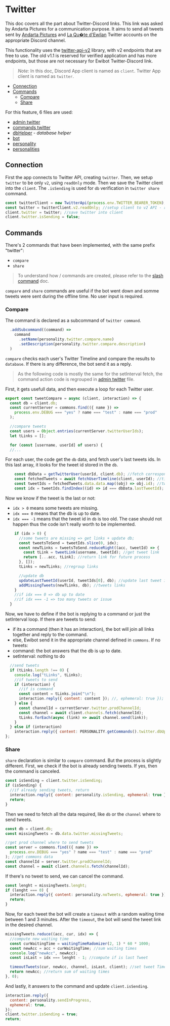 # Twitter

This doc covers all the part about Twitter-Discord links. This link was asked by Andarta Pictures for
a communication purpose. It aims to send all tweets sent by 
[Andarta Pictures](https://twitter.com/andartapictures) and
[La Qu�te d'Ewilan](https://twitter.com/laquetedewilan) Twitter accounts on the appropriate Discord
channel. 

This functionality uses the [twitter-api-v2](https://github.com/PLhery/node-twitter-api-v2) library, 
with v2 endpoints that are free to use. The old v1.1 is reserved for verified application and has 
more endpoints, but those are not necessary for Ewibot Twitter-Discord link.

> *Note:* In this doc, Discord App client is named as `client`. Twitter App client is named as 
> `twitter`.

- [Connection](#connection)
- [Commands](#commands)
    - [Compare](#compare)
    - [Share](#share)

For this feature, 6 files are used: 
- [admin twitter](../src/admin/twitter.js)
- [commands twitter](../src/commands/twitter.js)
- [dbHelper](../src/helpers/dbHelper.js) - *database helper*
- [bot](../src/bot.js)
- [personality](../src/personality.js)
- [personalities](../static/personalities.json)

## Connection

First the app connects to Twitter API, creating `twitter`. Then, we setup `twitter` to 
be only `v2`, using `readOnly` mode. Then we save the Twitter client into the `client`.
The `.isSending` is used for `db` verification in `twitter share` command.

```javascript
const twitterClient = new TwitterApi(process.env.TWITTER_BEARER_TOKEN); //login app
const twitter = twitterClient.v2.readOnly; //setup client to v2 API - read only mode
client.twitter = twitter; //save twitter into client
client.twitter.isSending = false;
```

## Commands

There's 2 commands that have been implemented, with the same prefix "twitter":
- `compare`
- `share`

> To understand how / commands are created, please refer to the [slash command](./slashCommands.md) doc.

`compare` and `share` commands are useful if the bot went down and somme tweets were sent during
the offline time. No user input is required. 

### Compare

The command is declared as a subcommand of `twitter command`.

```javascript
  .addSubcommand((command) =>
    command
      .setName(personality.twitter.compare.name)
      .setDescription(personality.twitter.compare.description)
  ) 
```

`compare` checks each user's Twitter Timeline and compare the results to `database`. If there is
any difference, the bot send it as a reply.

> As the following code is mostly the same for the setInterval fetch, the command action code 
> is regrouped in [admin twitter](../src/admin/twitter.js) file.

First, it gets usefull data, and then execute a loop for each Twitter user.

```javascript
export const tweetCompare = async (client, interaction) => {
  const db = client.db;
  const currentServer = commons.find(({ name }) =>
    process.env.DEBUG === "yes" ? name === "test" : name === "prod"
  );

  //compare tweets
  const users = Object.entries(currentServer.twitterUserIds);
  let tLinks = [];

  for (const [username, userId] of users) {
  //...
```

 For each user, the code get the `db` data, and fetch user's last tweets ids. In this last array, 
 it looks for the tweet id stored in the `db`.

```javascript
    const dbData = getTwitterUser(userId, client.db); //fetch corresponding data in db
    const fetchedTweets = await fetchUserTimeline(client, userId); //timeline
    const tweetIds = fetchedTweets.data.data.map((obj) => obj.id); //tweet ids
    const idx = tweetIds.findIndex((id) => id === dbData.lastTweetId); //find tweet
```

Now we know if the tweet is the last or not: 
- `idx > 0` means some tweets are missing.
- `idx === 0` means that the db is up to date.
- `idx === -1` means that the tweet id in `db` is too old. The case should not happen thus
the code isn't really worth to be implemented.

```javascript
    if (idx > 0) {
      //some tweets are missing => get links + update db;
      const tweetsToSend = tweetIds.slice(0, idx);
      const newTLinks = tweetsToSend.reduceRight((acc, tweetId) => {
        const tLink = tweetLink(username, tweetId); //get tweet link
        return [...acc, tLink]; //return link for future process
      }, []);
      tLinks = newTLinks; //regroup links

      //update db
      updateLastTweetId(userId, tweetIds[0], db); //update last tweet id
      addMissingTweets(newTLinks, db); //tweets links
    }
    //if idx === 0 => db up to date
    //if idx === -1 => too many tweets or issue
  }
```

Now, we have to define if the bot is replying to a command or just the setInterval loop.
If there are tweets to send: 
- if its a command (then it has an interaction), the bot will join all links together and reply to the command. 
- else, Ewibot send it in the appropriate channel defined in `commons`.
If no tweets:
- command: the bot answers that the db is up to date.
- setInterval: nothing to do

```javascript
  //send tweets
  if (tLinks.length !== 0) {
    console.log("tLinks", tLinks);
    //if tweets to send
    if (interaction) {
      //if is command
      const content = tLinks.join("\n");
      interaction.reply({ content: content }); //, ephemeral: true });
    } else {
      const channelId = currentServer.twitter.prodChannelId;
      const channel = await client.channels.fetch(channelId);
      tLinks.forEach(async (link) => await channel.send(link));
    }
  } else if (interaction)
    interaction.reply({ content: PERSONALITY.getCommands().twitter.dbUpToDate, ephemeral: true });
};
```

### Share

`share` declaration is similar to `compare` command. But the process is slightly different. 
First, we check if the bot is already sending tweets. If yes, then the command is canceled.

```javascript
const isSending = client.twitter.isSending;
if (isSending) {
  //if already sending tweets, return
  interaction.reply({ content: personality.isSending, ephemeral: true });
  return;
}
```

Then we need to fetch all the data required, like `db` or the `channel` where to send tweets.

```javascript
const db = client.db;
const missingTweets = db.data.twitter.missingTweets;

//get prod channel where to send tweets
const server = commons.find(({ name }) =>
  process.env.DEBUG === "yes" ? name === "test" : name === "prod"
); //get commons data
const channelId = server.twitter.prodChannelId;
const channel = await client.channels.fetch(channelId);
```

If there's no tweet to send, we can cancel the command.

```javascript
const lenght = missingTweets.lenght;
if (lenght === 0) {
  interaction.reply({ content: personality.noTweets, ephemeral: true });
  return;
}
```

Now, for each tweet the bot will create a `timeout` with a random waiting time between 1 and 3
minutes. After the `timeout`, the bot will send the tweet link in the desired channel.

```javascript
missingTweets.reduce((acc, cur, idx) => {
  //compute new waiting time
  const curWaitingTime = waitingTimeRadomizer(2, 1) * 60 * 1000;
  const newAcc = acc + curWaitingTime; //sum waiting times
  console.log("newAcc", newAcc);
  const isLast = idx === lenght - 1; //compute if is last Tweet

  timeoutTweets(cur, newAcc, channel, isLast, client); //set tweet Timeout before send
  return newAcc; //return sum of waiting times
}, 0);
```

And lastly, it answers to the command and update `client.isSending`.

```javascript
interaction.reply({
  content: personality.sendInProgress,
  ephemeral: true,
});
client.twitter.isSending = true;
return;
```
